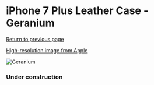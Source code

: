 # iPhone 7 Plus Leather Case - Geranium

[Return to previous page](/iphone_7)

[High-resolution image from Apple](https://store.storeimages.cdn-apple.com/8756/as-images.apple.com/is/MQ5H2?wid=4500&hei=4500&fmt=png)

<div style="width: 384px"><img src="/everypreview/MQ5H2.png" alt="Geranium"></div>

### Under construction
